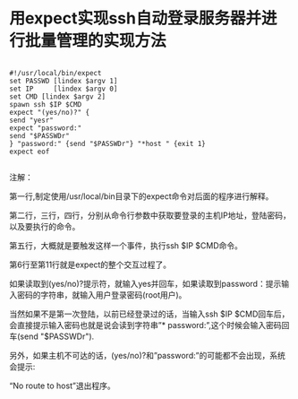 # 用expect实现ssh自动登录服务器并进行批量管理的实现方法


```

#!/usr/local/bin/expect
set PASSWD [lindex $argv 1]
set IP     [lindex $argv 0]
set CMD [lindex $argv 2]
spawn ssh $IP $CMD
expect "(yes/no)?" {
send "yesr"
expect "password:"
send "$PASSWDr"
} "password:" {send "$PASSWDr"} "*host " {exit 1}
expect eof


```

注解：

第一行,制定使用/usr/local/bin目录下的expect命令对后面的程序进行解释。

第二行，三行，四行，分别从命令行参数中获取要登录的主机IP地址，登陆密码，以及要执行的命令。

第五行，大概就是要触发这样一个事件，执行ssh $IP $CMD命令。

第6行至第11行就是expect的整个交互过程了。

如果读取到(yes/no)?提示符，就输入yes并回车，如果读取到password：提示输入密码的字符串，就输入用户登录密码(root用户)。

当然如果不是第一次登陆，以前已经登录过的话，当输入ssh $IP $CMD回车后，会直接提示输入密码也就是说会读到字符串”* password:”,这个时候会输入密码回车(send "$PASSWDr").

另外，如果主机不可达的话，(yes/no)?和”password:”的可能都不会出现，系统会提示:

“No route to host”退出程序。




<!--
create time: 2018-02-02 19:11:50
Author: Alfred

This file is created by Marboo<http://marboo.io> template file $MARBOO_HOME/.media/starts/default.md
本文件由 Marboo<http://marboo.io> 模板文件 $MARBOO_HOME/.media/starts/default.md 创建
-->

